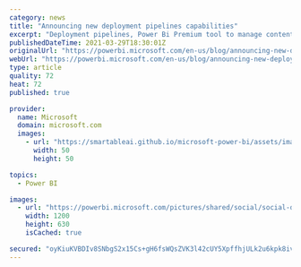 ```yaml
---
category: news
title: "Announcing new deployment pipelines capabilities"
excerpt: "Deployment pipelines, Power Bi Premium tool to manage content through its lifecycle, has released many new capabilities, including support paginated reports, sensitivity labels and more."
publishedDateTime: 2021-03-29T18:30:01Z
originalUrl: "https://powerbi.microsoft.com/en-us/blog/announcing-new-deployment-pipelines-capabilities/"
webUrl: "https://powerbi.microsoft.com/en-us/blog/announcing-new-deployment-pipelines-capabilities/"
type: article
quality: 72
heat: 72
published: true

provider:
  name: Microsoft
  domain: microsoft.com
  images:
    - url: "https://smartableai.github.io/microsoft-power-bi/assets/images/organizations/microsoft.com-50x50.jpg"
      width: 50
      height: 50

topics:
  - Power BI

images:
  - url: "https://powerbi.microsoft.com/pictures/shared/social/social-default-image.png"
    width: 1200
    height: 630
    isCached: true

secured: "oyKiuKVBDIv8SNbgS2x15Cs+gH6fsWQsZVK3l42cUY5XpffhjULk2u6kpk8ivxnkN25FP23xbIzUoRDBN+J9PGmCJJsONKD9MdN9X/XOW0BhcQRQGo0J41i6dVNaz9xpw3DwHmrolED2pV4hDDAp91AMAn+9m33IwJuck51vpaDjIiEGdKJLR0flg6F9z4Ds+dIkfxEHXUD5LpOJUo/49sfPdeucpWUHoKVOpxB1KsjxGAHiwg2OhGxFGqcNSz6YhenBcwTlt9j0xIjr9n9Zmi9Gv0KIlfnjpMf9+AvBYIx6o4pyMg15XjyZ4iJBLIjwdNwgV/EoaZLPOu4mvL+iSU27wnwfOQXXQO+pOn1TFUY=;VYGJtOkXn0bC/K2KsSQZew=="
---
```


